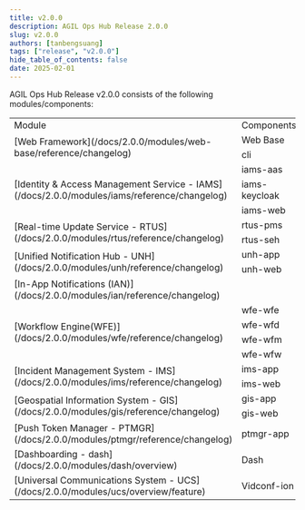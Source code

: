 ```yaml
---
title: v2.0.0
description: AGIL Ops Hub Release 2.0.0
slug: v2.0.0
authors: [tanbengsuang]
tags: ["release", "v2.0.0"]
hide_table_of_contents: false
date: 2025-02-01
---
```


AGIL Ops Hub Release v2.0.0 consists of the following modules/components:

<table >
    <tr>
        <td width="50%" > Module </td>
        <td width="30%" > Components </td>
        <td width="20%" > Version </td>
    </tr>
    <!-- Web Base ------------------------------------------------>    
    <tr>
        <td rowspan="2" >[Web Framework](/docs/2.0.0/modules/web-base/reference/changelog)</td>
        <td>Web Base </td>
        <td>v2.0.0</td>
    </tr>
    <tr>
        <td>cli</td>
        <td>v1.0.3</td>
    </tr>
    <!-- IAMS ---------------------------------------------------->
    <tr>
        <td rowspan="3" >[Identity & Access Management Service - IAMS](/docs/2.0.0/modules/iams/reference/changelog)</td>
        <td>iams-aas</td>
        <td>v1.0.0</td>
    </tr>
    <tr>
        <td>iams-keycloak</td>
        <td>v1.0.0</td>
    </tr>
    <tr>
        <td>iams-web</td>
        <td>v1.2.0</td>
    </tr>
    <!---     RTUS --------------------------------------------->
    <tr>
        <td rowspan="2" >[Real-time Update Service - RTUS](/docs/2.0.0/modules/rtus/reference/changelog)</td>
        <td>rtus-pms</td>
        <td>v1.0.0</td>
    </tr>
    <tr>
        <td>rtus-seh</td>
        <td>v1.0.0</td>
    </tr>
    <!-- UNH --------------------------------------------------->
    <tr>
        <td rowspan="2" >[Unified Notification Hub - UNH](/docs/2.0.0/modules/unh/reference/changelog)</td>
        <td>unh-app</td>
        <td>v1.0.0</td>
    </tr>
    <tr>
        <td>unh-web</td>
        <td>v1.0.0</td>
    </tr>
    <!-- IAN --------------------------------------------------->
    <tr>
        <td colspan="2" >[In-App Notifications (IAN)](/docs/2.0.0/modules/ian/reference/changelog)</td>
        <td>v1.0.0</td>
    </tr>
    <!-- WFE --------------------------------------------------->
    <tr>
        <td rowspan="4" >[Workflow Engine(WFE)](/docs/2.0.0/modules/wfe/reference/changelog)</td>
        <td>wfe-wfe</td>
        <td>v2.0.0</td>
    </tr>
    <tr>
        <td>wfe-wfd</td>
        <td>v2.0.0</td>
    </tr>
    <tr>
        <td>wfe-wfm</td>
        <td>v2.0.0</td>
    </tr>
    <tr>
        <td>wfe-wfw</td>
        <td>v2.0.0</td>
    </tr>
    <!-- IMS --------------------------------------------------->
    <tr>
        <td rowspan="2" >[Incident Management System - IMS](/docs/2.0.0/modules/ims/reference/changelog)</td>
        <td>ims-app</td>
        <td>v2.0.0</td>
    </tr>
    <tr>
        <td>ims-web</td>
        <td>v1.0.0</td>
    </tr>
    <!-- GIS --------------------------------------------------->
    <tr>
        <td rowspan="2" >[Geospatial Information System - GIS](/docs/2.0.0/modules/gis/reference/changelog)</td>
        <td>gis-app</td>
        <td>v1.0.0</td>
    </tr>
    <tr>
        <td>gis-web</td>
        <td>v1.0.0</td>
    </tr>
    <!-- PTMGR --------------------------------------------------->
    <tr>
        <td>[Push Token Manager - PTMGR](/docs/2.0.0/modules/ptmgr/reference/changelog)</td>
        <td>ptmgr-app</td>
        <td>v1.0.0</td>
    </tr>
    <!-- Dashboard ----------------------------------------------->
    <tr>
        <td>[Dashboarding - dash](/docs/2.0.0/modules/dash/overview)</td>
        <td>Dash</td>
        <td>v1.0.0-pre</td>
    </tr>
    <!-- Dashboard ----------------------------------------------->
    <tr>
        <td>[Universal Communications System - UCS](/docs/2.0.0/modules/ucs/overview/feature)</td>
        <td>Vidconf-ion</td>
        <td>v1.4.0</td>
    </tr>
</table>
